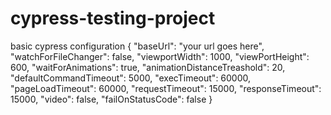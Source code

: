 # cypress-testing-project

basic cypress configuration
{
  "baseUrl": "your url goes here",
  "watchForFileChanger": false,
  "viewportWidth": 1000,
  "viewPortHeight": 600,
  "waitForAnimations": true,
  "animationDistanceTreashold": 20,
  "defaultCommandTimeout": 5000,
  "execTimeout": 60000,
  "pageLoadTimeout": 60000,
  "requestTimeout": 15000,
  "responseTimeout": 15000,
  "video": false,
  "failOnStatusCode": false
}
